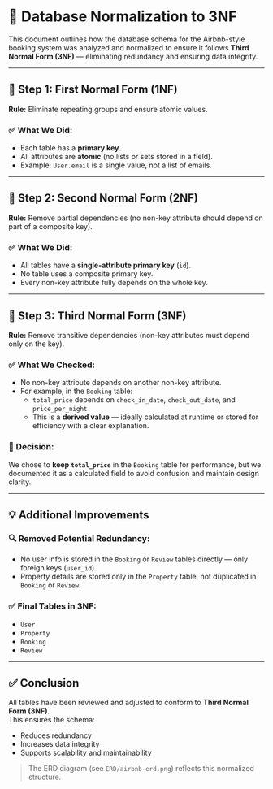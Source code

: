# 🧠 Database Normalization to 3NF

This document outlines how the database schema for the Airbnb-style booking system was analyzed and normalized to ensure it follows **Third Normal Form (3NF)** — eliminating redundancy and ensuring data integrity.

---

## 🧩 Step 1: First Normal Form (1NF)

**Rule:** Eliminate repeating groups and ensure atomic values.

### ✅ What We Did:
- Each table has a **primary key**.
- All attributes are **atomic** (no lists or sets stored in a field).
- Example: `User.email` is a single value, not a list of emails.

---

## 🔄 Step 2: Second Normal Form (2NF)

**Rule:** Remove partial dependencies (no non-key attribute should depend on part of a composite key).

### ✅ What We Did:
- All tables have a **single-attribute primary key** (`id`).
- No table uses a composite primary key.
- Every non-key attribute fully depends on the whole key.

---

## 🧹 Step 3: Third Normal Form (3NF)

**Rule:** Remove transitive dependencies (non-key attributes must depend only on the key).

### ✅ What We Checked:
- No non-key attribute depends on another non-key attribute.
- For example, in the `Booking` table:
  - `total_price` depends on `check_in_date`, `check_out_date`, and `price_per_night`
  - This is a **derived value** — ideally calculated at runtime or stored for efficiency with a clear explanation.

### 📌 Decision:
We chose to **keep `total_price`** in the `Booking` table for performance, but we documented it as a calculated field to avoid confusion and maintain design clarity.

---

## 💡 Additional Improvements

### 🔍 Removed Potential Redundancy:
- No user info is stored in the `Booking` or `Review` tables directly — only foreign keys (`user_id`).
- Property details are stored only in the `Property` table, not duplicated in `Booking` or `Review`.

### ✅ Final Tables in 3NF:
- `User`
- `Property`
- `Booking`
- `Review`

---

## ✅ Conclusion

All tables have been reviewed and adjusted to conform to **Third Normal Form (3NF)**.  
This ensures the schema:
- Reduces redundancy
- Increases data integrity
- Supports scalability and maintainability

> The ERD diagram (see `ERD/airbnb-erd.png`) reflects this normalized structure.

